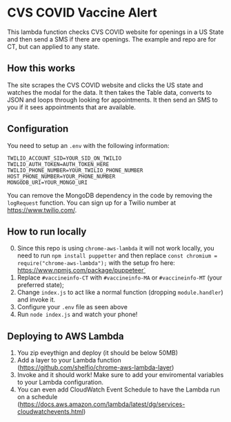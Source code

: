 # CVS COVID Vaccine Alert

This lambda function checks CVS COVID website for openings in a US State and then send a SMS if there are openings. The example and repo are for CT, but can applied to any state.

## How this works

The site scrapes the CVS COVID website and clicks the US state and watches the modal for the data. It then takes the Table data, converts to JSON and loops through looking for appointments. It then send an SMS to you if it sees appointments that are available.

## Configuration

You need to setup an `.env` with the following information:

```
TWILIO_ACCOUNT_SID=YOUR_SID_ON_TWILIO
TWILIO_AUTH_TOKEN=AUTH_TOKEN_HERE
TWILIO_PHONE_NUMBER=YOUR_TWILIO_PHONE_NUMBER
HOST_PHONE_NUMBER=YOUR_PHONE_NUMBER
MONGODB_URI=YOUR_MONGO_URI
```

You can remove the MongoDB dependency in the code by removing the `logRequest` function. You can sign up for a Twilio number at https://www.twilio.com/.

## How to run locally

0. Since this repo is using `chrome-aws-lambda` it will not work locally, you need to run `npm install puppetter` and then replace `const chromium = require("chrome-aws-lambda");` with the setup fro here: https://www.npmjs.com/package/puppeteer`
1. Replace `#vaccineinfo-CT` with `#vaccineinfo-MA` or `#vaccineinfo-MT` (your preferred state);
2. Change `index.js` to act like a normal function (dropping `module.handler`) and invoke it.
3. Configure your `.env` file as seen above
4. Run `node index.js` and watch your phone!

## Deploying to AWS Lambda

1. You zip eveythign and deploy (it should be below 50MB)
2. Add a layer to your Lambda function (https://github.com/shelfio/chrome-aws-lambda-layer)
3. Invoke and it should work! Make sure to add your enviromental variables to your Lambda configuration.
4. You can even add CloudWatch Event Schedule to have the Lambda run on a schedule (https://docs.aws.amazon.com/lambda/latest/dg/services-cloudwatchevents.html)
